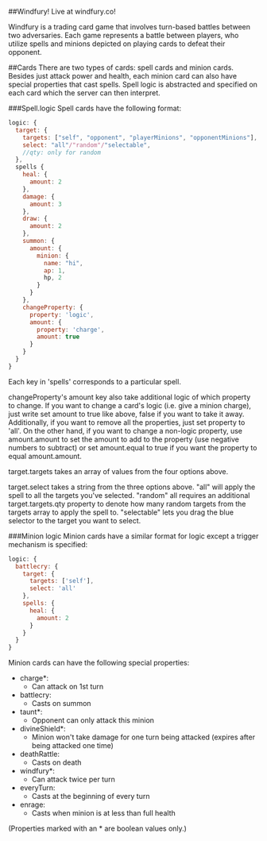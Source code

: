 ##Windfury!
Live at windfury.co!

Windfury is a trading card game that involves turn-based battles between two adversaries. Each game represents a battle between players, who utilize spells and minions depicted on playing cards to defeat their opponent.

##Cards
There are two types of cards: spell cards and minion cards. Besides just attack power and health, each minion card can also have special properties that cast spells. Spell logic is abstracted and specified on each card which the server can then interpret.

###Spell.logic
Spell cards have the following format:

```js
logic: {
  target: {
    targets: ["self", "opponent", "playerMinions", "opponentMinions"],
    select: "all"/"random"/"selectable",
    //qty: only for random
  },
  spells {
    heal: {
      amount: 2
    },
    damage: {
      amount: 3
    },
    draw: {
      amount: 2
    },
    summon: {
      amount: {
        minion: {
          name: "hi",
          ap: 1,
          hp, 2
        }
      }
    },
    changeProperty: {
      property: 'logic',
      amount: {
        property: 'charge',
        amount: true
      }  
    }
  }  
}
```

Each key in 'spells' corresponds to a particular spell.

changeProperty's amount key also take additional logic of which property to change. If you want to change a card's logic (i.e. give a minion charge), just write set amount to true like above, false if you want to take it away. Additionally, if you want to remove all the properties, just set property to 'all'. On the other hand, if you want to change a non-logic property, use amount.amount to set the amount to add to the property (use negative numbers to subtract) or set amount.equal to true if you want the property to equal amount.amount.

target.targets takes an array of values from the four options above.

target.select takes a string from the three options above. "all" will apply the spell to all the targets you've selected. "random" all requires an additional target.targets.qty property to denote how many random targets from the targets array to apply the spell to. "selectable" lets you drag the blue selector to the target you want to select.

###Minion logic
Minion cards have a similar format for logic except a trigger mechanism is specified:

```js
logic: {
  battlecry: {
    target: {
      targets: ['self'],
      select: 'all'
    },
    spells: {
      heal: {
        amount: 2
      }
    }
  }
}
```

Minion cards can have the following special properties:
* charge*:
  * Can attack on 1st turn
* battlecry:
  * Casts on summon
* taunt*:
  * Opponent can only attack this minion
* divineShield*:
  * Minion won't take damage for one turn being attacked (expires after being attacked one time)
* deathRattle:
  * Casts on death
* windfury*:
  * Can attack twice per turn
* everyTurn:
  * Casts at the beginning of every turn
* enrage:
  * Casts when minion is at less than full health

(Properties marked with an * are boolean values only.)
